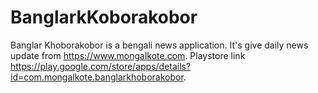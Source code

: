 # BanglarkKoborakobor
Banglar Khoborakobor is a bengali news application. It's give daily news update from https://www.mongalkote.com. Playstore link https://play.google.com/store/apps/details?id=com.mongalkote.banglarkhoborakobor.
